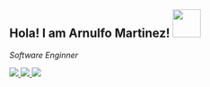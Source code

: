 <h2> Hola! I am Arnulfo Martinez! <img src="https://media.giphy.com/media/l2erv0ChOR3dVK5DNu/giphy.gif" width="50"></h2>
<p><em>Software Enginner</em></p>
<p>
  <a href= "https://www.linkedin.com/in/amartinez87">
    <img src="https://img.icons8.com/material-outlined/30/689d6a/linkedin.png"/>
  </a>
  <a href= "https://www.ams.dev">
    <img src="https://img.icons8.com/material-outlined/30/689d6a/geography.png"/>
  </a>
  <a href="mailto:a.martinez0304@gmail.com">
    <img src="https://img.icons8.com/ios-glyphs/30/689d6a/physics.png"/>
  </a>
</p>


